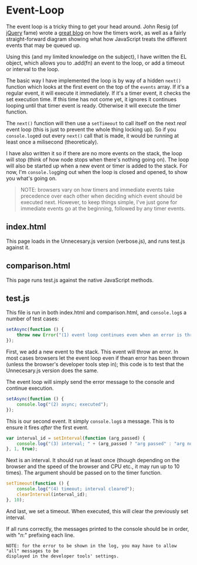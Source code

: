 # Event-Loop
The event loop is a tricky thing to get your head around. 
John Resig (of [jQuery](http://jquery.com/) fame) wrote a 
[great blog](http://ejohn.org/blog/how-javascript-timers-work/) 
on how the timers work, as well as a fairly straight-forward diagram showing what how 
JavaScript treats the different events that may be queued up.

Using this (and my limited knowledge on the subject), I have written the EL object, which 
allows you to .add(fn) an event to the loop, or add a timeout or interval to the loop.

The basic way I have implemented the loop is by way of a hidden `next()` function 
which looks at the first event on the top of the `events` array. If it's a regular 
event, it will execute it immediately. If it's a timer event, it checks the set execution time. 
If this time has not come yet, it ignores it continues looping until that timer event is ready. 
Otherwise it will execute the timer function.

The `next()` function will then use a `setTimeout` to call itself on the 
next _real_ event loop (this is just to prevent the whole thing locking up). So if you 
`console.log`ed out every `next()` call that is made, it would be 
running at least once a milisecond (theoreticaly).

I have also written it so if there are no more events on the stack, the loop will stop (think 
of how node stops when there's nothing going on). The loop will also be started up when a new 
event or timer is added to the stack. For now, I'm `console.log`ging out when the 
loop is closed and opened, to show you what's going on.

> NOTE: browsers vary on how timers and immediate events take precedence over each other when 
> deciding which event should be executed next. However, to keep things simple, I've just gone 
> for immediate events go at the beginning, followed by any timer events.


## index.html
This page loads in the Unnecesary.js version (verbose.js), and runs test.js against it.


## comparison.html
This page runs test.js against the native JavaScript methods.


## test.js
This file is run in both index.html and comparison.html, and `console.log`s a number of test 
cases:

```js
setAsync(function () {
	throw new Error("(1) event loop continues even when an error is thrown");
});
```
First, we add a new event to the stack. This event will throw an error. In most cases browsers 
let the event loop even if thean error has been thrown (unless the browser's developer tools 
step in); this code is to test that the Unnecesary.js version does the same.

The event loop will simply send the error message to the console and continue execution.

```js
setAsync(function () {
	console.log("(2) async; executed");
});
```
This is our second event. It simply `console.log`s a message. This is to ensure it fires 
_after_ the first event.

```js
var interval_id = setInterval(function (arg_passed) {
	console.log("(3) interval; " + (arg_passed ? "arg passed" : "arg not passed"));
}, 1, true);
```
Next is an interval. It should run at least once (though depending on the browser and the speed 
of the browser and CPU etc., it may run up to 10 times). The argument should be passed on to the 
timer function.

```js
setTimeout(function () {
	console.log("(4) timeout; interval cleared");
	clearInterval(interval_id);
}, 10);
```
And last, we set a timeout. When executed, this will clear the previously set interval.

If all runs correctly, the messages printed to the console should be in order, with "_n_:" 
prefixing each line.

	NOTE: for the error to be shown in the log, you may have to allow "all" messages to be 
	displayed in the developer tools' settings.

